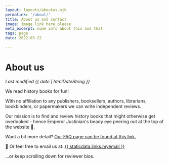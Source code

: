 ```yaml
---
layout: layouts/aboutus.njk
permalink: '/about/'
title: About us and contact
image: image link here please
meta_excerpt: some info about this and that
tags: page
date: 2022-03-22

---
```


# About us

_Last modified {{ date | htmlDateString }}_

We read history books for fun!

With no affiliation to any publishers, booksellers, authors, librarians, bookbinders, or papermakers we can write independent reviews.

Our mission is to find and review history books that might otherwise get overlooked - hence Emperor Justinian's beady eye peering out at the top of the website 🤨.

Want a bit more detail? [Our FAQ page can be found at this link.]({{staticdata.links.faq}})

📧 Or feel free to email us at: <a href="mailto:{{ staticdata.links.myemail }}">{{ staticdata.links.myemail }}</a>

...or keep scrolling down for reviewer bios.